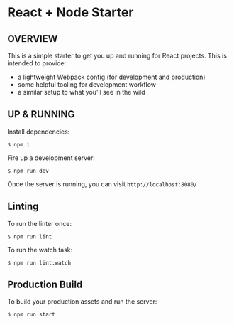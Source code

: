 # React + Node Starter

## OVERVIEW
This is a simple starter to get you up and running for React projects. This is intended to provide:

* a lightweight Webpack config (for development and production)
* some helpful tooling for development workflow
* a similar setup to what you'll see in the wild

## UP & RUNNING
Install dependencies:
```
$ npm i
```

Fire up a development server:
```
$ npm run dev
```

Once the server is running, you can visit `http://localhost:8080/`

## Linting
To run the linter once:
```
$ npm run lint
```

To run the watch task:
```
$ npm run lint:watch
```

## Production Build

To build your production assets and run the server:
```
$ npm run start
```
